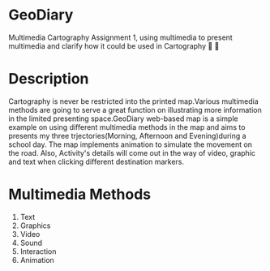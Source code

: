 # GeoDiary
Multimedia Cartography Assignment 1, using multimedia to present multimedia and clarify how it could be used in Cartography :ghost: :ghost:
# Description
Cartography is never be restricted into the printed map.Various multimedia methods are going to serve a great function on illustrating more information in the limited presenting space.GeoDiary web-based map is a simple example on using different multimedia methods in the map and aims to presents my three trjectories(Morning, Afternoon and Evening)during a school day. The map implements animation to simulate the movement on the road. Also, Activity's details will come out in the way of video, graphic and text when clicking different destination markers.
# Multimedia Methods
1. Text
2. Graphics
3. Video
4. Sound
5. Interaction
6. Animation
